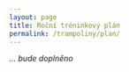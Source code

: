 ```yaml
---
layout: page
title: Roční tréninkový plán
permalink: /trampoliny/plan/
---
```


_... bude doplněno_